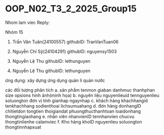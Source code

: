 # OOP_N02_T3_2_2025_Group15
Nhom lam viec
Reply:

Nhóm 15 

1. Trần Văn Tuân(24100557) githubID: TranVanTuan06

2. Nguyễn Chí Sỹ(24104291) githubID: nguyensy1503


3. Nguyễn Lệ Thu githubID: lethunguyen

3. Nguyễn Lệ Thu githubID: lethunguyen

ứng dụng: xây dựng ứng dụng quản lí quán nước

các đối tượng phân tích
a. sản phẩm
tenmon
giaban
danhmuc
thanhphan
size
opsions
hinh ảnh(minh họa)
b. nguyên liệu
nguyenlieuid
tennguyenlieu
soluongton
đơn vị tính
gianhap
ngaynhap
c. khách hàng
khachhangid
tenkhachhang
sodienthoai
lichsumuahang
d. đơn hàng
donhangID
chitietdon
tongtien
thoigiandat
phuongthucthanhtoan
loaidonhang
thongtingiaohang
e. nhân viên
nhanvienID
tennhanvien
chucvu
thongtinlienhe
calamviec
f. Kho hàng
khoID
nguyenlieu
soluongton
thongtinnhapxuat

